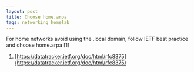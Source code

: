 ```yaml
---
layout: post
title: Choose home.arpa
tags: networking homelab
---
```


For home networks avoid using the .local domain, follow IETF  best practice and choose home.arpa [1]


1. [https://datatracker.ietf.org/doc/html/rfc8375](https://datatracker.ietf.org/doc/html/rfc8375)
